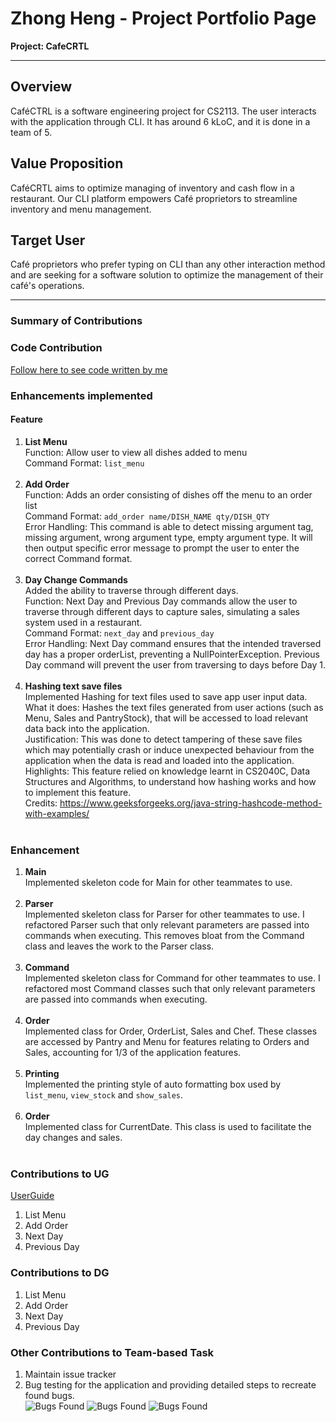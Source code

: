# Zhong Heng - Project Portfolio Page
**Project: CafeCRTL**

-----------------------------------------------------------------------------------------------
## **Overview**
CaféCTRL is a software engineering project for CS2113. The user interacts with the application through CLI. It has around 6 kLoC, and it is done in a team of 5.

## **Value Proposition**
CaféCRTL aims to optimize managing of inventory and cash flow in a restaurant. Our CLI platform empowers Café proprietors to streamline inventory and menu management.

## **Target User**
Café proprietors who prefer typing on CLI than any other interaction method and are seeking for a software solution to optimize the management of their café's operations.

-----------------------------------------------------------------------------------------------


### Summary of Contributions

### Code Contribution
[Follow here to see code written by me](https://nus-cs2113-ay2324s1.github.io/tp-dashboard/?search=cazh1&breakdown=true)

### Enhancements implemented

#### Feature

1.  **List Menu** <br>
    Function: Allow user to view all dishes added to menu <br>
    Command Format: `list_menu`
    <br/><br/>
2.  **Add Order** <br>
    Function: Adds an order consisting of dishes off the menu to an order list <br>
    Command Format: `add_order name/DISH_NAME qty/DISH_QTY`<br>
    Error Handling: This command is able to detect missing argument tag, missing argument, wrong argument type, empty argument type. It will then output specific error message to prompt the user to enter the correct Command format.
    <br/><br/>
3.  **Day Change Commands** <br>
    Added the ability to traverse through different days. <br>
    Function: Next Day and Previous Day commands allow the user to traverse through different days to capture sales, simulating a sales system used in a restaurant. <br>
    Command Format: `next_day` and `previous_day`<br>
    Error Handling: Next Day command ensures that the intended traversed day has a proper orderList, preventing a NullPointerException. Previous Day command will prevent the user from traversing to days before Day 1.
    <br/><br/>
4.  **Hashing text save files** <br>
    Implemented Hashing for text files used to save app user input data. <br>
    What it does: Hashes the text files generated from user actions (such as Menu, Sales and PantryStock), that will be accessed to load relevant data back into the application. <br>
    Justification: This was done to detect tampering of these save files which may potentially crash or induce unexpected behaviour from the application when the data is read and loaded into the application. <br>
    Highlights: This feature relied on knowledge learnt in CS2040C, Data Structures and Algorithms, to understand how hashing works and how to implement this feature.<br>
    Credits: https://www.geeksforgeeks.org/java-string-hashcode-method-with-examples/
    <br/><br/>

### Enhancement
1. **Main**<br>
   Implemented skeleton code for Main for other teammates to use.
   <br><br>
2. **Parser**<br>
   Implemented skeleton class for Parser for other teammates to use. I refactored Parser such that only relevant parameters are passed into commands when executing. This removes bloat from the Command class and leaves the work to the Parser class.
   <br><br>
3. **Command**<br>
   Implemented skeleton class for Command for other teammates to use. I refactored most Command classes such that only relevant parameters are passed into commands when executing.
   <br><br>
4. **Order**<br>
   Implemented class for Order, OrderList, Sales and Chef. These classes are accessed by Pantry and Menu for features relating to Orders and Sales, accounting for 1/3 of the application features.
   <br><br>
5. **Printing**<br>
   Implemented the printing style of auto formatting box used by `list_menu`, `view_stock` and `show_sales`.
   <br><br>
6. **Order**<br>
   Implemented class for CurrentDate. This class is used to facilitate the day changes and sales.
   <br><br>

### Contributions to UG
[UserGuide](https://ay2324s1-cs2113-t17-2.github.io/tp/UserGuide.html)

1. List Menu
2. Add Order
3. Next Day
4. Previous Day

### Contributions to DG
1. List Menu
2. Add Order
3. Next Day
4. Previous Day

### Other Contributions to Team-based Task
1. Maintain issue tracker
2. Bug testing for the application and providing detailed steps to recreate found bugs. <br>
   ![Bugs Found](../images_PPP/zhongheng/Bug_reporting.png)
   ![Bugs Found](../images_PPP/zhongheng/Pantry_load_from_file_bug.png)
   ![Bugs Found](../images_PPP/zhongheng/Pantry_restock_bug.png)


